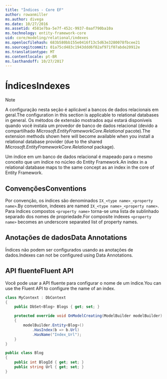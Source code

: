 ```yaml
---
title: "Índices - Core EF"
author: rowanmiller
ms.author: divega
ms.date: 10/27/2016
ms.assetid: 4581e7ba-5e7f-452c-9937-0aaf790ba10a
ms.technology: entity-framework-core
uid: core/modeling/relational/indexes
ms.openlocfilehash: 683b580bb155e0416f13c5d63e3280078fbcee21
ms.sourcegitcommit: 01a75cd483c1943ddd6f82af971f07abde20912e
ms.translationtype: MT
ms.contentlocale: pt-BR
ms.lasthandoff: 10/27/2017
---
```

# <a name="indexes"></a><span data-ttu-id="d12df-102">Índices</span><span class="sxs-lookup"><span data-stu-id="d12df-102">Indexes</span></span>

> [!NOTE]  
> <span data-ttu-id="d12df-103">A configuração nesta seção é aplicável a bancos de dados relacionais em geral.</span><span class="sxs-lookup"><span data-stu-id="d12df-103">The configuration in this section is applicable to relational databases in general.</span></span> <span data-ttu-id="d12df-104">Os métodos de extensão mostrados aqui estará disponíveis quando você instala um provedor de banco de dados relacional (devido a compartilhado *Microsoft.EntityFrameworkCore.Relational* pacote).</span><span class="sxs-lookup"><span data-stu-id="d12df-104">The extension methods shown here will become available when you install a relational database provider (due to the shared *Microsoft.EntityFrameworkCore.Relational* package).</span></span>

<span data-ttu-id="d12df-105">Um índice em um banco de dados relacional é mapeado para o mesmo conceito que um índice no núcleo do Entity Framework.</span><span class="sxs-lookup"><span data-stu-id="d12df-105">An index in a relational database maps to the same concept as an index in the core of Entity Framework.</span></span>

## <a name="conventions"></a><span data-ttu-id="d12df-106">Convenções</span><span class="sxs-lookup"><span data-stu-id="d12df-106">Conventions</span></span>

<span data-ttu-id="d12df-107">Por convenção, os índices são denominados `IX_<type name>_<property name>`.</span><span class="sxs-lookup"><span data-stu-id="d12df-107">By convention, indexes are named `IX_<type name>_<property name>`.</span></span> <span data-ttu-id="d12df-108">Para índices compostos `<property name>` torna-se uma lista de sublinhado separado dos nomes de propriedade.</span><span class="sxs-lookup"><span data-stu-id="d12df-108">For composite indexes `<property name>` becomes an underscore separated list of property names.</span></span>

## <a name="data-annotations"></a><span data-ttu-id="d12df-109">Anotações de dados</span><span class="sxs-lookup"><span data-stu-id="d12df-109">Data Annotations</span></span>

<span data-ttu-id="d12df-110">Índices não podem ser configurados usando as anotações de dados.</span><span class="sxs-lookup"><span data-stu-id="d12df-110">Indexes can not be configured using Data Annotations.</span></span>

## <a name="fluent-api"></a><span data-ttu-id="d12df-111">API fluente</span><span class="sxs-lookup"><span data-stu-id="d12df-111">Fluent API</span></span>

<span data-ttu-id="d12df-112">Você pode usar a API fluente para configurar o nome de um índice.</span><span class="sxs-lookup"><span data-stu-id="d12df-112">You can use the Fluent API to configure the name of an index.</span></span>

<!-- [!code-csharp[Main](samples/core/relational/Modeling/FluentAPI/Samples/Relational/IndexName.cs?highlight=9)] -->
``` csharp
class MyContext : DbContext
{
    public DbSet<Blog> Blogs { get; set; }

    protected override void OnModelCreating(ModelBuilder modelBuilder)
    {
        modelBuilder.Entity<Blog>()
            .HasIndex(b => b.Url)
            .HasName("Index_Url");
    }
}

public class Blog
{
    public int BlogId { get; set; }
    public string Url { get; set; }
}
```

